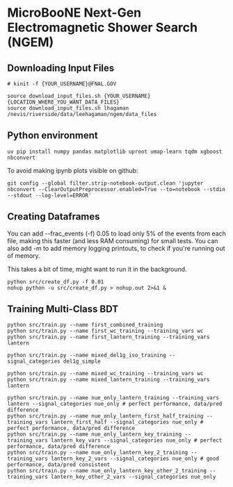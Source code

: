 # MicroBooNE Next-Gen Electromagnetic Shower Search (NGEM)


## Downloading Input Files
```
# kinit -f {YOUR_USERNAME}@FNAL.GOV

source download_input_files.sh {YOUR_USERNAME} {LOCATION_WHERE_YOU_WANT_DATA_FILES}
source download_input_files.sh lhagaman /nevis/riverside/data/leehagaman/ngem/data_files
```

## Python environment
```
uv pip install numpy pandas matplotlib uproot umap-learn tqdm xgboost nbconvert
```

To avoid making ipynb plots visible on github:

```
git config --global filter.strip-notebook-output.clean 'jupyter nbconvert --ClearOutputPreprocessor.enabled=True --to=notebook --stdin --stdout --log-level=ERROR'
```

## Creating Dataframes
You can add --frac_events (-f) 0.05 to load only 5% of the events from each file, making this faster (and less RAM consuming) for small tests. You can also add -m to add memory logging printouts, to check if you're running out of memory.

This takes a bit of time, might want to run it in the background.

```
python src/create_df.py -f 0.01
nohup python -u src/create_df.py > nohup.out 2>&1 &
```

## Training Multi-Class BDT

```
python src/train.py --name first_combined_training
python src/train.py --name first_wc_training --training_vars wc
python src/train.py --name first_lantern_training --training_vars lantern

python src/train.py --name mixed_del1g_iso_training --signal_categories del1g_simple

python src/train.py --name mixed_wc_training --training_vars wc
python src/train.py --name mixed_lantern_training --training_vars lantern

python src/train.py --name nue_only_lantern_training --training_vars lantern --signal_categories nue_only # perfect performance, data/pred difference
python src/train.py --name nue_only_lantern_first_half_training --training_vars lantern_first_half --signal_categories nue_only # perfect performance, data/pred difference
python src/train.py --name nue_only_lantern_key_training --training_vars lantern_key_vars --signal_categories nue_only # perfect performance, data/pred difference
python src/train.py --name nue_only_lantern_key_2_training --training_vars lantern_key_2_vars --signal_categories nue_only # good performance, data/pred consistent
python src/train.py --name nue_only_lantern_key_other_2_training --training_vars lantern_key_other_2_vars --signal_categories nue_only

```


